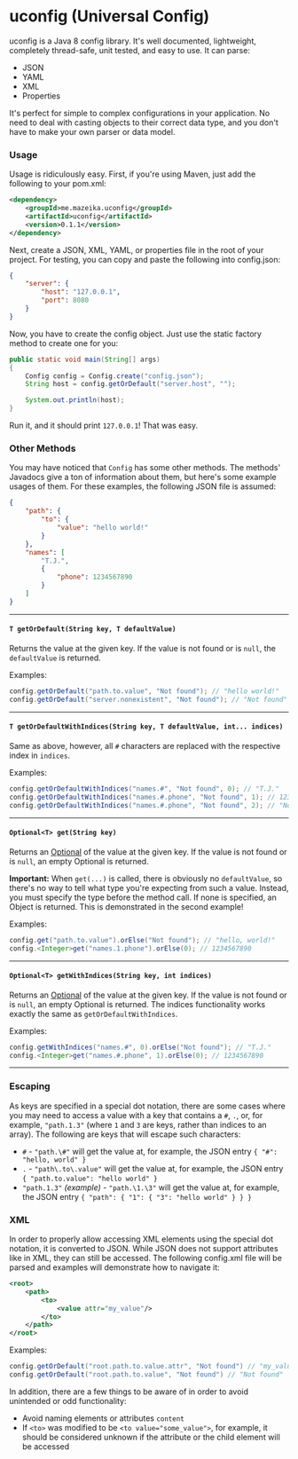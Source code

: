 # uconfig (Universal Config)

uconfig is a Java 8 config library. It's well documented, lightweight, completely thread-safe, unit tested, and easy to use. It can parse:

- JSON
- YAML
- XML
- Properties

It's perfect for simple to complex configurations in your application. No need to deal  with casting objects to their correct data type, and you don't have to make your own parser or data model.

### Usage

Usage is ridiculously easy. First, if you're using Maven, just add the following to your pom.xml:

```xml
<dependency>
    <groupId>me.mazeika.uconfig</groupId>
    <artifactId>uconfig</artifactId>
    <version>0.1.1</version>
</dependency>
```

Next, create a JSON, XML, YAML, or properties file in the root of your project. For testing, you can copy and paste the following into config.json:

```json
{
    "server": {
        "host": "127.0.0.1",
        "port": 8080
    }
}
```

Now, you have to create the config object. Just use the static factory method to create one for you:

```java
public static void main(String[] args)
{
    Config config = Config.create("config.json");
    String host = config.getOrDefault("server.host", "");

    System.out.println(host);
}
```

Run it, and it should print `127.0.0.1`! That was easy.

### Other Methods

You may have noticed that `Config` has some other methods. The methods' Javadocs give a ton of information about them, but here's some example usages of them. For these examples, the following JSON file is assumed:

```json
{
    "path": {
        "to": {
            "value": "hello world!"
        }
    },
    "names": [
        "T.J.",
        {
            "phone": 1234567890
        }
    ]
}
```

---

#### `T getOrDefault(String key, T defaultValue)`

Returns the value at the given key. If the value is not found or is `null`, the `defaultValue` is returned.

Examples:

```java
config.getOrDefault("path.to.value", "Not found"); // "hello world!"
config.getOrDefault("server.nonexistent", "Not found"); // "Not found"
```

---

#### `T getOrDefaultWithIndices(String key, T defaultValue, int... indices)`

Same as above, however, all `#` characters are replaced with the respective index in `indices`.

Examples:

```java
config.getOrDefaultWithIndices("names.#", "Not found", 0); // "T.J."
config.getOrDefaultWithIndices("names.#.phone", "Not found", 1); // 1234567890
config.getOrDefaultWithIndices("names.#.phone", "Not found", 2); // "Not found"
```

---

#### `Optional<T> get(String key)`

Returns an [Optional](https://docs.oracle.com/javase/8/docs/api/java/util/Optional.html) of the value at the given key. If the value is not found or is `null`, an empty Optional is returned.

**Important:** When `get(...)` is called, there is obviously no `defaultValue`, so there's no way to tell what type you're expecting from such a value. Instead, you must specify the type before the method call. If none is specified, an Object is returned. This is demonstrated in the second example!

Examples:

```java
config.get("path.to.value").orElse("Not found"); // "hello, world!"
config.<Integer>get("names.1.phone").orElse(0); // 1234567890
```

---

#### `Optional<T> getWithIndices(String key, int indices)`

Returns an [Optional](https://docs.oracle.com/javase/8/docs/api/java/util/Optional.html) of the value at the given key. If the value is not found or is `null`, an empty Optional is returned. The indices functionality works exactly the same as `getOrDefaultWithIndices`.

Examples:

```java
config.getWithIndices("names.#", 0).orElse("Not found"); // "T.J."
config.<Integer>get("names.#.phone", 1).orElse(0); // 1234567890
```

---

### Escaping

As keys are specified in a special dot notation, there are some cases where you may need to access a value with a key that contains a `#`, `.`, or, for example, `"path.1.3"` (where `1` and `3` are keys, rather than indices to an array). The following are keys that will escape such characters:

- `#` - `"path.\#"` will get the value at, for example, the JSON entry `{ "#": "hello, world" }`
- `.` - `"path\.to\.value"` will get the value at, for example, the JSON entry `{ "path.to.value": "hello world" }`
- `"path.1.3"` *(example)* - `"path.\1.\3"` will get the value at, for example, the JSON entry `{ "path": { "1": { "3": "hello world" } } }`

### XML

In order to properly allow accessing XML elements using the special dot notation, it is converted to JSON. While JSON does not support attributes like in XML, they can still be accessed. The following config.xml file will be parsed and examples will demonstrate how to navigate it:

```xml
<root>
    <path>
        <to>
            <value attr="my_value"/>
        </to>
    </path>
</root>
```

Examples:

```java
config.getOrDefault("root.path.to.value.attr", "Not found") // "my_value"
config.getOrDefault("root.path.to.value", "Not found") // "Not found"
```

In addition, there are a few things to be aware of in order to avoid unintended or odd functionality:

- Avoid naming elements or attributes `content`
- If `<to>` was modified to be `<to value="some_value">`, for example, it should be considered unknown if the attribute or the child element will be accessed
